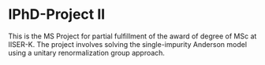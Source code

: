 # IPhD-Project II

This is the MS Project for partial fulfillment of the award of degree of MSc at IISER-K. The project involves solving the single-impurity Anderson model using a unitary renormalization group approach.
